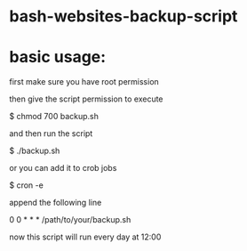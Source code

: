 # bash-websites-backup-script
# basic usage:

first make sure you have root permission

then give the script permission to execute

$ chmod 700 backup.sh

and then run the script

$ ./backup.sh

or you can add it to crob jobs 

$ cron -e

append the following line 

0 0 * * * /path/to/your/backup.sh

now this script will run every day at 12:00 
